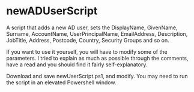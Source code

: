 # newADUserScript

A script that adds a new AD user, sets the DisplayName, GivenName, Surname, AccountName, UserPrincipalName, EmailAddress, Description, JobTitle, Address, Postcode, Country, Security Groups and so on.

If you want to use it yourself, you will have to modify some of the parameters. I tried to explain as much as possible through the comments, have a read and you should find it fairly self-explanatory.

Download and save newUserScript.ps1, and modify. You may need to run the script in an elevated Powershell window.
